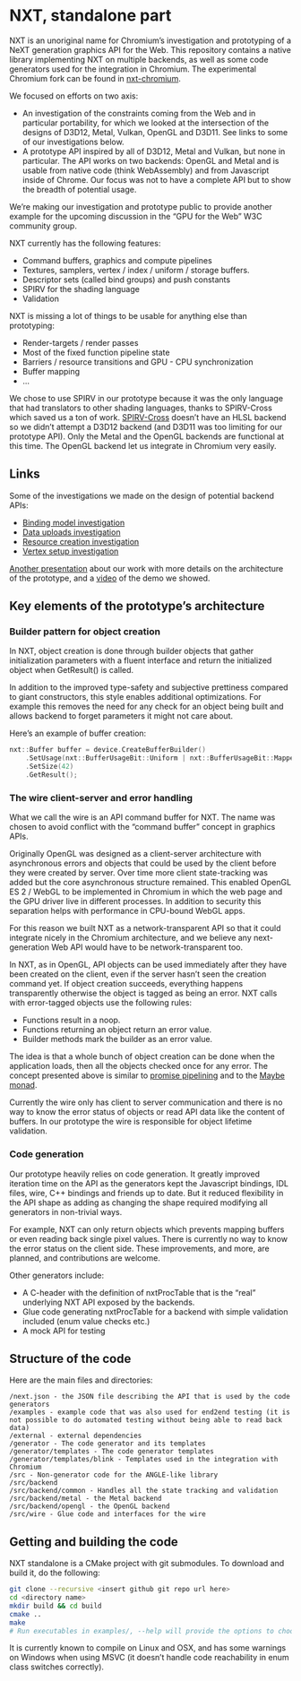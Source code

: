# NXT, standalone part

NXT is an unoriginal name for Chromium’s investigation and prototyping of a NeXT generation graphics API for the Web. This repository contains a native library implementing NXT on multiple backends, as well as some code generators used for the integration in Chromium. The experimental Chromium fork can be found in [nxt-chromium](https://github.com/gpuweb/nxt-chromium).

We focused on efforts on two axis:

- An investigation of the constraints coming from the Web and in particular portability, for which we looked at the intersection of the designs of D3D12, Metal, Vulkan, OpenGL and D3D11. See links to some of our investigations below.
- A prototype API inspired by all of D3D12, Metal and Vulkan, but none in particular. The API works on two backends: OpenGL and Metal and is usable from native code (think WebAssembly) and from Javascript inside of Chrome. Our focus was not to have a complete API but to show the breadth of potential usage.

We’re making our investigation and prototype public to provide another example for the upcoming discussion in the “GPU for the Web” W3C community group.

NXT currently has the following features:

- Command buffers, graphics and compute pipelines
- Textures, samplers, vertex / index / uniform / storage buffers.
- Descriptor sets (called bind groups) and push constants
- SPIRV for the shading language
- Validation

NXT is missing a lot of things to be usable for anything else than prototyping:

- Render-targets / render passes
- Most of the fixed function pipeline state
- Barriers / resource transitions and GPU - CPU synchronization
- Buffer mapping
- ...

We chose to use SPIRV in our prototype because it was the only language that had translators to other shading languages, thanks to SPIRV-Cross which saved us a ton of work. [SPIRV-Cross](https://github.com/KhronosGroup/SPIRV-Cross) doesn’t have an HLSL backend so we didn’t attempt a D3D12 backend (and D3D11 was too limiting for our prototype API). Only the Metal and the OpenGL backends are functional at this time. The OpenGL backend let us integrate in Chromium very easily.

## Links

Some of the investigations we made on the design of potential backend APIs:

- [Binding model investigation](https://drive.google.com/open?id=1_xeTnk6DlN7YmePQQAlnHndA043rgwBzUYtatk5y7kQ)
- [Data uploads investigation](https://drive.google.com/open?id=1Mi9l14zG8HzJ5Z6107SdPhON0mq4d-3SUI8iS631nek)
- [Resource creation investigation](https://drive.google.com/open?id=1hK1SkTFkXJXPjyla0EEl1fOIwJSc6T41AV2mGiovyFU)
- [Vertex setup investigation](https://drive.google.com/open?id=1SIUpdg-6Xm5FFF1ktdBfnR5oRKjyPAfXir7Drui4cYM)

[Another presentation](https://drive.google.com/open?id=1mLQEM__twfivV7nJLDBIomS9pegOYkJQWyM6lTse4PQ) about our work with more details on the architecture of the prototype, and a [video](https://youtu.be/ThlZ5K4hJvo) of the demo we showed.

## Key elements of the prototype’s architecture

### Builder pattern for object creation

In NXT, object creation is done through builder objects that gather initialization parameters with a fluent interface and return the initialized object when GetResult() is called. 

In addition to the improved type-safety and subjective prettiness compared to giant constructors, this style enables additional optimizations. For example this removes the need for any check for an object being built and allows backend to forget parameters it might not care about.

Here’s an example of buffer creation:

```cpp
nxt::Buffer buffer = device.CreateBufferBuilder()
    .SetUsage(nxt::BufferUsageBit::Uniform | nxt::BufferUsageBit::Mapped)
    .SetSize(42)
    .GetResult();
```

### The wire client-server and error handling
What we call the wire is an API command buffer for NXT. The name was chosen to avoid conflict with the “command buffer” concept in graphics APIs.

Originally OpenGL was designed as a client-server architecture with asynchronous errors and objects that could be used by the client before they were created by server. Over time more client state-tracking was added but the core asynchronous structure remained. This enabled OpenGL ES 2 / WebGL to be implemented in Chromium in which the web page and the GPU driver live in different processes. In addition to security this separation helps with performance in CPU-bound WebGL apps.

For this reason we built NXT as a network-transparent API so that it could integrate nicely in the Chromium architecture, and we believe any next-generation Web API would have to be network-transparent too.

In NXT, as in OpenGL, API objects can be used immediately after they have been created on the client, even if the server hasn’t seen the creation command yet. If object creation succeeds, everything happens transparently otherwise the object is tagged as being an error. NXT calls with error-tagged objects use the following rules:

- Functions result in a noop.
- Functions returning an object return an error value.
- Builder methods mark the builder as an error value.

The idea is that a whole bunch of object creation can be done when the application loads, then all the objects checked once for any error. The concept presented above is similar to [promise pipelining](http://www.erights.org/elib/distrib/pipeline.html) and to the [Maybe monad](https://en.wikipedia.org/wiki/Monad_(functional_programming)#The_Maybe_monad).

Currently the wire only has client to server communication and there is no way to know the error status of objects or read API data like the content of buffers. In our prototype the wire is responsible for object lifetime validation.

### Code generation

Our prototype heavily relies on code generation. It greatly improved iteration time on the API as the generators kept the Javascript bindings, IDL files, wire, C++ bindings and friends up to date. But it reduced flexibility in the API shape as adding as changing the shape required modifying all generators in non-trivial ways.

For example, NXT can only return objects which prevents mapping buffers or even reading back single pixel values. There is currently no way to know the error status on the client side. These improvements, and more, are planned, and contributions are welcome.

Other generators include:

- A C-header with the definition of nxtProcTable that is the “real” underlying NXT API exposed by the backends.
- Glue code generating nxtProcTable for a backend with simple validation included (enum value checks etc.)
- A mock API for testing

## Structure of the code

Here are the main files and directories:

```
/next.json - the JSON file describing the API that is used by the code generators
/examples - example code that was also used for end2end testing (it is not possible to do automated testing without being able to read back data)
/external - external dependencies
/generator - The code generator and its templates
/generator/templates - The code generator templates
/generator/templates/blink - Templates used in the integration with Chromium
/src - Non-generator code for the ANGLE-like library
/src/backend
/src/backend/common - Handles all the state tracking and validation
/src/backend/metal - the Metal backend
/src/backend/opengl - the OpenGL backend
/src/wire - Glue code and interfaces for the wire
```

## Getting and building the code

NXT standalone is a CMake project with git submodules. To download and build it, do the following:

```sh
git clone --recursive <insert github git repo url here>
cd <directory name>
mkdir build && cd build
cmake ..
make
# Run executables in examples/, --help will provide the options to choose the backend (compute only works on Metal on OSX) and the command buffer.
```

It is currently known to compile on Linux and OSX, and has some warnings on Windows when using MSVC (it doesn’t handle code reachability in enum class switches correctly).
